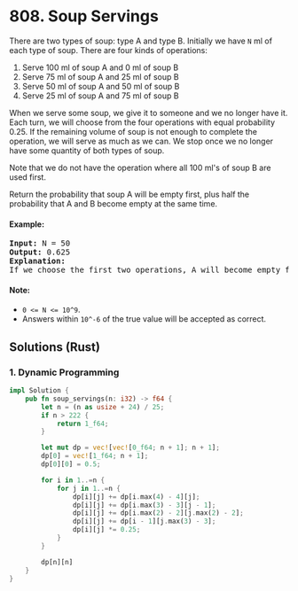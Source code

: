 # 808. Soup Servings
There are two types of soup: type A and type B. Initially we have ```N``` ml of each type of soup. There are four kinds of operations:
1. Serve 100 ml of soup A and 0 ml of soup B
2. Serve 75 ml of soup A and 25 ml of soup B
3. Serve 50 ml of soup A and 50 ml of soup B
4. Serve 25 ml of soup A and 75 ml of soup B

When we serve some soup, we give it to someone and we no longer have it.  Each turn, we will choose from the four operations with equal probability 0.25. If the remaining volume of soup is not enough to complete the operation, we will serve as much as we can.  We stop once we no longer have some quantity of both types of soup.

Note that we do not have the operation where all 100 ml's of soup B are used first.

Return the probability that soup A will be empty first, plus half the probability that A and B become empty at the same time.

#### Example:
<pre>
<strong>Input:</strong> N = 50
<strong>Output:</strong> 0.625
<strong>Explanation:</strong>
If we choose the first two operations, A will become empty first. For the third operation, A and B will become empty at the same time. For the fourth operation, B will become empty first. So the total probability of A becoming empty first plus half the probability that A and B become empty at the same time, is 0.25 * (1 + 1 + 0.5 + 0) = 0.625.
</pre>

#### Note:
* ```0 <= N <= 10^9```.
* Answers within ```10^-6``` of the true value will be accepted as correct.

## Solutions (Rust)

### 1. Dynamic Programming
```Rust
impl Solution {
    pub fn soup_servings(n: i32) -> f64 {
        let n = (n as usize + 24) / 25;
        if n > 222 {
            return 1_f64;
        }

        let mut dp = vec![vec![0_f64; n + 1]; n + 1];
        dp[0] = vec![1_f64; n + 1];
        dp[0][0] = 0.5;

        for i in 1..=n {
            for j in 1..=n {
                dp[i][j] += dp[i.max(4) - 4][j];
                dp[i][j] += dp[i.max(3) - 3][j - 1];
                dp[i][j] += dp[i.max(2) - 2][j.max(2) - 2];
                dp[i][j] += dp[i - 1][j.max(3) - 3];
                dp[i][j] *= 0.25;
            }
        }

        dp[n][n]
    }
}
```
